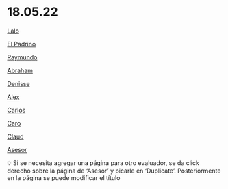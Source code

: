 # 18.05.22

[Lalo](18%2005%2022%20049a30b839b1424d92727e6ee3a6fe3c/Lalo%20eef89e3790884ae19a884d15f50b03f5.md)

[El Padrino](18%2005%2022%20049a30b839b1424d92727e6ee3a6fe3c/El%20Padrino%2032fbd92785384b7190b481cbd867a63d.md)

[Raymundo](18%2005%2022%20049a30b839b1424d92727e6ee3a6fe3c/Raymundo%2026927dbd3d984b07addf0c98eb574b05.md)

[Abraham](18%2005%2022%20049a30b839b1424d92727e6ee3a6fe3c/Abraham%2045a7a245824d4d4f8d886e3196da0495.md)

[Denisse](18%2005%2022%20049a30b839b1424d92727e6ee3a6fe3c/Denisse%20e7eb3cab683347c5a7b721db4766b128.md)

[Alex](18%2005%2022%20049a30b839b1424d92727e6ee3a6fe3c/Alex%207ea6e2d61af34c9fade228c2279b16c0.md)

[Carlos](18%2005%2022%20049a30b839b1424d92727e6ee3a6fe3c/Carlos%20bc74907f745d4fcc88d2be54c7e51309.md)

[Caro](18%2005%2022%20049a30b839b1424d92727e6ee3a6fe3c/Caro%202704559031a0472cb2fb78816d628597.md)

[Claud](18%2005%2022%20049a30b839b1424d92727e6ee3a6fe3c/Claud%20a73f9d6c2e114ee4b0959754fb3689a5.md)

[Asesor](18%2005%2022%20049a30b839b1424d92727e6ee3a6fe3c/Asesor%20452ebbe4b4d341cfa85524ca5244ab6a.md)

<aside>
💡 Si se necesita agregar una página para otro evaluador, se da click derecho sobre la página de ‘Asesor’ y picarle en ‘Duplicate’. Posteriormente en la página se puede modificar el título

</aside>